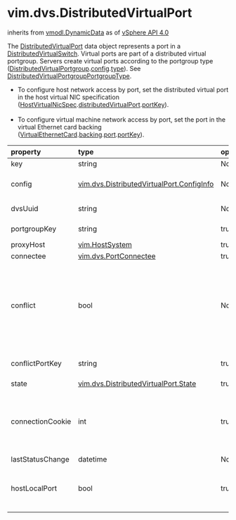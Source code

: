vim.dvs.DistributedVirtualPort
==============================
inherits from [vmodl.DynamicData](docs/vmodl.DynamicData.md)
as of [vSphere API 4.0](vim.version.md#vim.version.version5)


The <a href="vim.dvs.DistributedVirtualPort.md">DistributedVirtualPort</a> data object represents a port in a   <a href="vim.DistributedVirtualSwitch.md">DistributedVirtualSwitch</a>. Virtual ports are part of a distributed   virtual portgroup. Servers create virtual ports according to the portgroup type   (<a href="vim.dvs.DistributedVirtualPortgroup.md">DistributedVirtualPortgroup</a>.<a href="vim.dvs.DistributedVirtualPortgroup.md#config">config</a>.<a href="vim.dvs.DistributedVirtualPortgroup.ConfigInfo.md#type">type</a>).   See <a href="vim.dvs.DistributedVirtualPortgroup.PortgroupType.md">DistributedVirtualPortgroupPortgroupType</a>.<br />   <ul>   <li>To configure host network access by port, set the distributed virtual port   in the host virtual NIC specification   (<a href="vim.host.VirtualNic.Specification.md">HostVirtualNicSpec</a>.<a href="vim.host.VirtualNic.Specification.md#distributedVirtualPort">distributedVirtualPort</a>.<a href="vim.dvs.PortConnection.md#portKey">portKey</a>).    </li><br />    <li>To configure virtual machine network access by port, set the port    in the virtual Ethernet card backing    (<a href="vim.vm.device.VirtualEthernetCard.md">VirtualEthernetCard</a>.<a href="vim.vm.device.VirtualDevice.md#backing">backing</a>.<a href="vim.vm.device.VirtualEthernetCard.DistributedVirtualPortBackingInfo.md#port">port</a>.<a href="vim.dvs.PortConnection.md#portKey">portKey</a>).   </li>   </ul>

| property | type | optional | priv | desc |
|:---------|:-----|:---------|:-----|:-----|
| key | string | None | None | Port key. |
| config | [vim.dvs.DistributedVirtualPort.ConfigInfo](vim.dvs.DistributedVirtualPort.ConfigInfo.md "vim.dvs.DistributedVirtualPort.ConfigInfo") | None | None | Port configuration, including identifying information, network  settings, and the set of entities that can connect to the port. |
| dvsUuid | string | None | None | UUID of the <a href="vim.DistributedVirtualSwitch.md">DistributedVirtualSwitch</a> to which the port belongs. |
| portgroupKey | string | true | None | Key of the portgroup <a href="vim.dvs.DistributedVirtualPortgroup.md">DistributedVirtualPortgroup</a> to which  the port belongs, if any. |
| proxyHost | [vim.HostSystem](vim.HostSystem.md "vim.HostSystem") | true | None | <a href="vim.HostSystem.md">HostSystem</a> that services this port. |
| connectee | [vim.dvs.PortConnectee](vim.dvs.PortConnectee.md "vim.dvs.PortConnectee") | true | None | Entity that connects to the port. |
| conflict | bool | None | None | Specifies whether the port is a conflict port. A port could be marked   as conflict if an entity is discovered connecting to a port that is   already occupied, or if the host creates a port without conferring   with vCenter Server.   <p>   The distributed virtual switch does not persist the runtime state   of a conflict port. Also, the port cannot move away from the host.   vCenter Server will not move a virtual machine (VMotion) that is   using a conflict port. |
| conflictPortKey | string | true | None | If the port is marked conflict in the case of two entities connecting to   the same port (see   <a href="vim.dvs.DistributedVirtualPort.md#conflict">conflict</a>), this is the   key of the port which the connected entity is contending for. |
| state | [vim.dvs.DistributedVirtualPort.State](vim.dvs.DistributedVirtualPort.State.md "vim.dvs.DistributedVirtualPort.State") | true | None | Runtime state of the port. |
| connectionCookie | int | true | None | Cookie representing the current instance of association between a   port and a virtual or physical NIC. See <a href="vim.dvs.PortConnection.md">DistributedVirtualSwitchPortConnection</a>.   The same cookie is present in the physical or virtual NIC configuration   (<a href="vim.dvs.PortConnection.md">DistributedVirtualSwitchPortConnection</a>.<a href="vim.dvs.PortConnection.md#connectionCookie">connectionCookie</a>)   so that the Server can verify that the entity is the rightful   connectee of the port. |
| lastStatusChange | datetime | None | None | The last time the  <a href="vim.dvs.DistributedVirtualPort.md#state">state</a>.<a href="vim.dvs.DistributedVirtualPort.State.md#runtimeInfo">runtimeInfo</a>   value was changed. |
| hostLocalPort | bool | true | None | Specifies whether the port is a host local port. A host local port is  created   to resurrect the management network connection on a VMkernel virtual NIC.   You cannot use vCenter Server to reconfigure this port and you cannot   reassign the port. |


